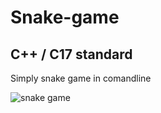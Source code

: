 # Snake-game
## C++ / C17 standard

Simply snake game in comandline

![snake game](https://user-images.githubusercontent.com/39993982/66236301-70c5dc00-e6f2-11e9-967a-6e108c4c8f86.png)
